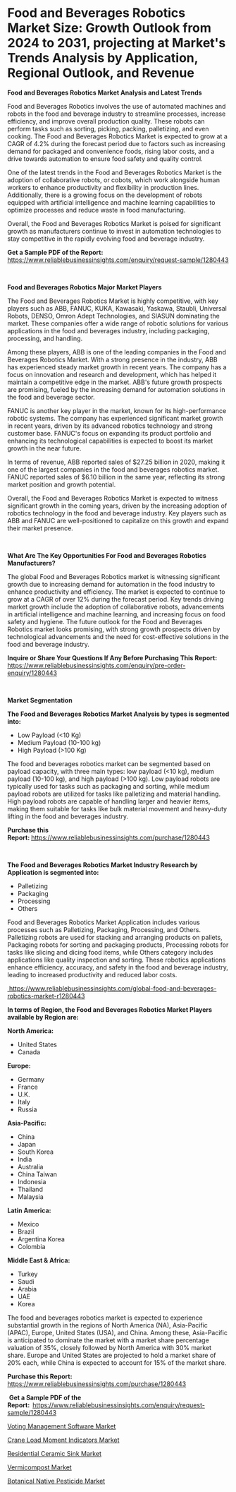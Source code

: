 <p><h1>Food and Beverages Robotics Market Size: Growth Outlook from 2024 to 2031, projecting at Market's Trends Analysis by Application, Regional Outlook, and Revenue</h1></p><p><strong>Food and Beverages Robotics Market Analysis and Latest Trends</strong></p>
<p><p>Food and Beverages Robotics involves the use of automated machines and robots in the food and beverage industry to streamline processes, increase efficiency, and improve overall production quality. These robots can perform tasks such as sorting, picking, packing, palletizing, and even cooking. The Food and Beverages Robotics Market is expected to grow at a CAGR of 4.2% during the forecast period due to factors such as increasing demand for packaged and convenience foods, rising labor costs, and a drive towards automation to ensure food safety and quality control.</p><p>One of the latest trends in the Food and Beverages Robotics Market is the adoption of collaborative robots, or cobots, which work alongside human workers to enhance productivity and flexibility in production lines. Additionally, there is a growing focus on the development of robots equipped with artificial intelligence and machine learning capabilities to optimize processes and reduce waste in food manufacturing.</p><p>Overall, the Food and Beverages Robotics Market is poised for significant growth as manufacturers continue to invest in automation technologies to stay competitive in the rapidly evolving food and beverage industry.</p></p>
<p><strong>Get a Sample PDF of the Report:&nbsp;</strong> <a href="https://www.reliablebusinessinsights.com/enquiry/request-sample/1280443">https://www.reliablebusinessinsights.com/enquiry/request-sample/1280443</a></p>
<p>&nbsp;</p>
<p><strong>Food and Beverages Robotics Major Market Players</strong></p>
<p><p>The Food and Beverages Robotics Market is highly competitive, with key players such as ABB, FANUC, KUKA, Kawasaki, Yaskawa, Staubli, Universal Robots, DENSO, Omron Adept Technologies, and SIASUN dominating the market. These companies offer a wide range of robotic solutions for various applications in the food and beverages industry, including packaging, processing, and handling.</p><p>Among these players, ABB is one of the leading companies in the Food and Beverages Robotics Market. With a strong presence in the industry, ABB has experienced steady market growth in recent years. The company has a focus on innovation and research and development, which has helped it maintain a competitive edge in the market. ABB's future growth prospects are promising, fueled by the increasing demand for automation solutions in the food and beverage sector.</p><p>FANUC is another key player in the market, known for its high-performance robotic systems. The company has experienced significant market growth in recent years, driven by its advanced robotics technology and strong customer base. FANUC's focus on expanding its product portfolio and enhancing its technological capabilities is expected to boost its market growth in the near future.</p><p>In terms of revenue, ABB reported sales of $27.25 billion in 2020, making it one of the largest companies in the food and beverages robotics market. FANUC reported sales of $6.10 billion in the same year, reflecting its strong market position and growth potential.</p><p>Overall, the Food and Beverages Robotics Market is expected to witness significant growth in the coming years, driven by the increasing adoption of robotics technology in the food and beverage industry. Key players such as ABB and FANUC are well-positioned to capitalize on this growth and expand their market presence.</p></p>
<p>&nbsp;</p>
<p><strong>What Are The Key Opportunities For Food and Beverages Robotics Manufacturers?</strong></p>
<p><p>The global Food and Beverages Robotics market is witnessing significant growth due to increasing demand for automation in the food industry to enhance productivity and efficiency. The market is expected to continue to grow at a CAGR of over 12% during the forecast period. Key trends driving market growth include the adoption of collaborative robots, advancements in artificial intelligence and machine learning, and increasing focus on food safety and hygiene. The future outlook for the Food and Beverages Robotics market looks promising, with strong growth prospects driven by technological advancements and the need for cost-effective solutions in the food and beverage industry.</p></p>
<p><strong>Inquire or Share Your Questions If Any Before Purchasing This Report:</strong> <a href="https://www.reliablebusinessinsights.com/enquiry/pre-order-enquiry/1280443">https://www.reliablebusinessinsights.com/enquiry/pre-order-enquiry/1280443</a></p>
<p>&nbsp;</p>
<p><strong>Market Segmentation</strong></p>
<p><strong>The Food and Beverages Robotics Market Analysis by types is segmented into:</strong></p>
<p><ul><li>Low Payload (<10 Kg)</li><li>Medium Payload (10-100 kg)</li><li>High Payload (>100 Kg)</li></ul></p>
<p><p>The food and beverages robotics market can be segmented based on payload capacity, with three main types: low payload (<10 kg), medium payload (10-100 kg), and high payload (>100 kg). Low payload robots are typically used for tasks such as packaging and sorting, while medium payload robots are utilized for tasks like palletizing and material handling. High payload robots are capable of handling larger and heavier items, making them suitable for tasks like bulk material movement and heavy-duty lifting in the food and beverages industry.</p></p>
<p><strong>Purchase this Report:&nbsp;</strong><a href="https://www.reliablebusinessinsights.com/purchase/1280443">https://www.reliablebusinessinsights.com/purchase/1280443</a></p>
<p>&nbsp;</p>
<p><strong>The Food and Beverages Robotics Market Industry Research by Application is segmented into:</strong></p>
<p><ul><li>Palletizing</li><li>Packaging</li><li>Processing</li><li>Others</li></ul></p>
<p><p>Food and Beverages Robotics Market Application includes various processes such as Palletizing, Packaging, Processing, and Others. Palletizing robots are used for stacking and arranging products on pallets, Packaging robots for sorting and packaging products, Processing robots for tasks like slicing and dicing food items, while Others category includes applications like quality inspection and sorting. These robotics applications enhance efficiency, accuracy, and safety in the food and beverage industry, leading to increased productivity and reduced labor costs.</p></p>
<p><a href="https://www.reliablebusinessinsights.com/global-food-and-beverages-robotics-market-r1280443">&nbsp;https://www.reliablebusinessinsights.com/global-food-and-beverages-robotics-market-r1280443</a></p>
<p><strong>In terms of Region, the Food and Beverages Robotics Market Players available by Region are:</strong></p>
<p>
    <p> <strong> North America: </strong>
        <ul>
            <li>United States</li>
            <li>Canada</li>
        </ul>
        </p> 
    <p> <strong> Europe: </strong>
        <ul>
            <li>Germany</li>
            <li>France</li>
            <li>U.K.</li>
            <li>Italy</li>
            <li>Russia</li>
        </ul>
        </p> 
    <p> <strong> Asia-Pacific: </strong>
        <ul>
            <li>China</li>
            <li>Japan</li>
            <li>South Korea</li>
            <li>India</li>
            <li>Australia</li>
            <li>China Taiwan</li>
            <li>Indonesia</li>
            <li>Thailand</li>
            <li>Malaysia</li>
        </ul>
        </p> 
    <p> <strong> Latin America: </strong>
        <ul>
            <li>Mexico</li>
            <li>Brazil</li>
            <li>Argentina Korea</li>
            <li>Colombia</li>
        </ul>
        </p> 
    <p> <strong> Middle East & Africa: </strong>
        <ul>
            <li>Turkey</li>
            <li>Saudi</li>
            <li>Arabia</li>
            <li>UAE</li>
            <li>Korea</li>
        </ul>
    </p>
    </p>
<p><p>The food and beverages robotics market is expected to experience substantial growth in the regions of North America (NA), Asia-Pacific (APAC), Europe, United States (USA), and China. Among these, Asia-Pacific is anticipated to dominate the market with a market share percentage valuation of 35%, closely followed by North America with 30% market share. Europe and United States are projected to hold a market share of 20% each, while China is expected to account for 15% of the market share.</p></p>
<p><strong>Purchase this Report: </strong><a href="https://www.reliablebusinessinsights.com/purchase/1280443">https://www.reliablebusinessinsights.com/purchase/1280443</a></p>
<p>&nbsp;<strong>Get a Sample PDF of the Report:&nbsp;&nbsp;</strong><a href="https://www.reliablebusinessinsights.com/enquiry/request-sample/1280443">https://www.reliablebusinessinsights.com/enquiry/request-sample/1280443</a></p>
<p><strong></strong></p>
<p><p><a href="https://medium.com/@amanda.hamilton54645/global-voting-management-software-market-size-share-analysis-by-product-type-by-application-446c10d3aa2b">Voting Management Software Market</a></p><p><a href="https://github.com/Angelnienowdseej3e45z3p8c/Market-Research-Report-List-3/blob/main/crane-load-moment-indicators-market.md">Crane Load Moment Indicators Market</a></p><p><a href="https://github.com/angeliabkratze/Market-Research-Report-List-2/blob/main/residential-ceramic-sink-market.md">Residential Ceramic Sink Market</a></p><p><a href="https://www.linkedin.com/pulse/insights-vermicompost-industry-market-financial-status-size-pqwkf">Vermicompost Market</a></p><p><a href="https://www.linkedin.com/pulse/botanical-native-pesticide-market-size-segmentation-trends-growth-hvref">Botanical Native Pesticide Market</a></p></p>